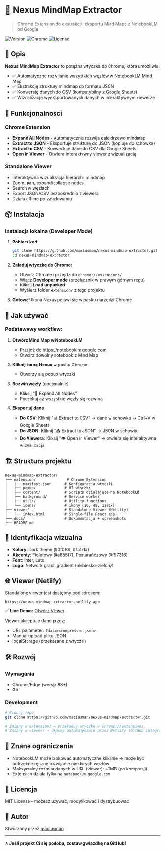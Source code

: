 # 🧠 Nexus MindMap Extractor

> Chrome Extension do ekstrakcji i eksportu Mind Maps z NotebookLM od Google

![Version](https://img.shields.io/badge/version-1.0.0-blue)
![Chrome](https://img.shields.io/badge/chrome-extension-green)
![License](https://img.shields.io/badge/license-MIT-purple)

## 📖 Opis

**Nexus MindMap Extractor** to potężna wtyczka do Chrome, która umożliwia:
- ✅ Automatyczne rozwijanie wszystkich węzłów w NotebookLM Mind Map
- ✅ Ekstrakcję struktury mindmap do formatu JSON
- ✅ Konwersję danych do CSV (kompatybilny z Google Sheets)
- ✅ Wizualizację wyeksportowanych danych w interaktywnym viewerze

## 🚀 Funkcjonalności

### Chrome Extension
- **Expand All Nodes** - Automatycznie rozwija całe drzewo mindmap
- **Extract to JSON** - Eksportuje strukturę do JSON (kopiuje do schowka)
- **Extract to CSV** - Konwertuje dane do CSV dla Google Sheets
- **Open in Viewer** - Otwiera interaktywny viewer z wizualizacją

### Standalone Viewer
- Interaktywna wizualizacja hierarchii mindmap
- Zoom, pan, expand/collapse nodes
- Search w węzłach
- Export JSON/CSV bezpośrednio z viewera
- Działa offline po załadowaniu

## 📦 Instalacja

### Instalacja lokalna (Developer Mode)

1. **Pobierz kod:**
   ```bash
   git clone https://github.com/maciusman/nexus-mindmap-extractor.git
   cd nexus-mindmap-extractor
   ```

2. **Załaduj wtyczkę do Chrome:**
   - Otwórz Chrome i przejdź do `chrome://extensions/`
   - Włącz **Developer mode** (przełącznik w prawym górnym rogu)
   - Kliknij **Load unpacked**
   - Wybierz folder `extension/` z tego projektu

3. **Gotowe!** Ikona Nexus pojawi się w pasku narzędzi Chrome

## 🎯 Jak używać

### Podstawowy workflow:

1. **Otwórz Mind Map w NotebookLM**
   - Przejdź do https://notebooklm.google.com
   - Otwórz dowolny notebook z Mind Map

2. **Kliknij ikonę Nexus** w pasku Chrome
   - Otworzy się popup wtyczki

3. **Rozwiń węzły** (opcjonalnie)
   - Kliknij "🌳 Expand All Nodes"
   - Poczekaj aż wszystkie węzły się rozwiną

4. **Eksportuj dane**
   - **Do CSV**: Kliknij "📊 Extract to CSV" → dane w schowku → Ctrl+V w Google Sheets
   - **Do JSON**: Kliknij "📤 Extract to JSON" → JSON w schowku
   - **Do Viewera**: Kliknij "👁️ Open in Viewer" → otwiera się interaktywna wizualizacja

## 🏗️ Struktura projektu

```
nexus-mindmap-extractor/
├── extension/              # Chrome Extension
│   ├── manifest.json      # Konfiguracja wtyczki
│   ├── popup/             # UI wtyczki
│   ├── content/           # Scripts działające na NotebookLM
│   ├── background/        # Service worker
│   ├── utils/             # Utility functions
│   └── icons/             # Ikony (16, 48, 128px)
├── viewer/                # Standalone Viewer (Netlify)
│   └── index.html         # Single-file React app
├── docs/                  # Dokumentacja + screenshots
└── README.md
```

## 🎨 Identyfikacja wizualna

- **Kolory**: Dark theme (#0f0f0f, #1a1a1a)
- **Akcenty**: Fioletowy (#a855f7), Pomarańczowy (#f97316)
- **Font**: Inter, Lato
- **Logo**: Network graph gradient (niebiesko-zielony)

## 🌐 Viewer (Netlify)

Standalone viewer jest dostępny pod adresem:
```
https://nexus-mindmap-extractor.netlify.app
```

✅ **Live Demo:** [Otwórz Viewer](https://nexus-mindmap-extractor.netlify.app)

Viewer akceptuje dane przez:
- URL parameter: `?data=<compressed-json>`
- Manual upload pliku JSON
- localStorage (przekazane z wtyczki)

## 🛠️ Rozwój

### Wymagania
- Chrome/Edge (wersja 88+)
- Git

### Development
```bash
# Klonuj repo
git clone https://github.com/maciusman/nexus-mindmap-extractor.git

# Zmiany w extension/ → przeładuj wtyczkę w chrome://extensions
# Zmiany w viewer/ → deploy automatycznie przez Netlify (GitHub integration)
```

## 🐛 Znane ograniczenia

- NotebookLM może blokować automatyczne klikanie → może być potrzebne ręczne rozwijanie niektórych węzłów
- Maksymalny rozmiar danych w URL (viewer): ~2MB (po kompresji)
- Extension działa tylko na `notebooklm.google.com`

## 📄 Licencja

MIT License - możesz używać, modyfikować i dystrybuować

## 🙏 Autor

Stworzony przez [maciusman](https://github.com/maciusman)

---

**⭐ Jeśli projekt Ci się podoba, zostaw gwiazdkę na GitHub!**
